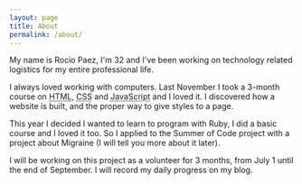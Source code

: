 ```yaml
---
layout: page
title: About
permalink: /about/
---
```


My name is Rocio Paez, I'm 32 and I've been working on technology related logistics for my entire professional life.

I always loved working with computers. Last November I took a 3-month course on <abbr title="HyperText Markup Language">HTML</abbr>, <abbr title="Cascading Style Sheets">CSS</abbr> and <abbr title="Dynamic computer programming language.">JavaScript</abbr> and I loved it. I discovered how a website is built, and the proper way to give styles to a page.

This year I decided I wanted to learn to program with Ruby, I did a basic course and I loved it too.
So I applied to the Summer of Code project with a project about Migraine (I will tell you more about it later).

I will be working on this project as a volunteer for 3 months, from July 1 until the end of September.
I will record my daily progress on my blog.
